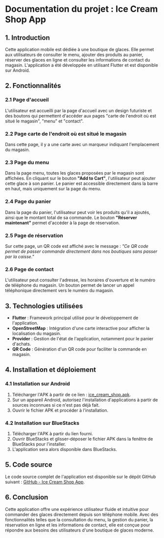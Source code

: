 # Documentation du projet : **Ice Cream Shop App**

## 1. **Introduction**

Cette application mobile est dédiée à une boutique de glaces. Elle permet aux utilisateurs de consulter le menu, ajouter des produits au panier, réserver des glaces en ligne et consulter les informations de contact du magasin. L'application a été développée en utilisant Flutter et est disponible sur Android.

## 2. **Fonctionnalités**

### 2.1 **Page d'accueil**

L'utilisateur est accueilli par la page d'accueil avec un design futuriste et des boutons qui permettent d'accéder aux pages "carte de l'endroit où est situé le magasin", "menu" et "contact".

### 2.2 **Page carte de l'endroit où est situé le magasin**

Dans cette page, il y a une carte avec un marqueur indiquant l'emplacement du magasin.

### 2.3 **Page du menu**

Dans la page menu, toutes les glaces proposées par le magasin sont affichées. En cliquant sur le bouton **"Add to Cart"**, l'utilisateur peut ajouter cette glace à son panier. Le panier est accessible directement dans la barre en haut, mais uniquement sur la page du menu.

### 2.4 **Page du panier**

Dans la page du panier, l'utilisateur peut voir les produits qu'il a ajoutés, ainsi que le montant total de sa commande. Le bouton **"Réserver maintenant"** permet d'accéder à la page de réservation.

### 2.5 **Page de réservation**

Sur cette page, un QR code est affiché avec le message : *"Ce QR code permet de passer commande directement dans nos boutiques sans passer par la caisse."*

### 2.6 **Page de contact**

L'utilisateur peut consulter l'adresse, les horaires d'ouverture et le numéro de téléphone du magasin. Un bouton permet de lancer un appel téléphonique directement vers le numéro du magasin.

## 3. **Technologies utilisées**

- **Flutter** : Framework principal utilisé pour le développement de l'application.
- **OpenStreetMap** : Intégration d'une carte interactive pour afficher la localisation du magasin.
- **Provider** : Gestion de l'état de l'application, notamment pour le panier d'achats.
- **QR Code** : Génération d'un QR code pour faciliter la commande en magasin.

## 4. **Installation et déploiement**

### 4.1 **Installation sur Android**

1. Télécharger l'APK à partir de ce lien : [ice_cream_shop.apk](https://github.com/Jdavidson974/ice_cream_shop/raw/refs/heads/main/ice_scream_shop.apk).
2. Sur un appareil Android, autorisez l'installation d'applications à partir de sources inconnues si ce n'est pas déjà fait.
3. Ouvrir le fichier APK et procéder à l'installation.

### 4.2 **Installation sur BlueStacks**

1. Télécharger l'APK à partir du lien fourni.
2. Ouvrir BlueStacks et glisser-déposer le fichier APK dans la fenêtre de BlueStacks pour l'installer.
3. L'application sera alors disponible dans BlueStacks.

## 5. **Code source**

Le code source complet de l'application est disponible sur le dépôt GitHub suivant : [GitHub - Ice Cream Shop App](https://github.com/Jdavidson974/ice_cream_shop).

## 6. **Conclusion**

Cette application offre une expérience utilisateur fluide et intuitive pour commander des glaces directement depuis son téléphone mobile. Avec des fonctionnalités telles que la consultation du menu, la gestion du panier, la réservation en ligne et les informations de contact, elle est conçue pour répondre aux besoins des utilisateurs d'une boutique de glaces moderne.
